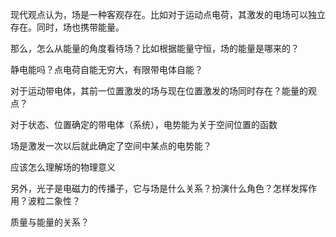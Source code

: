 现代观点认为，场是一种客观存在。比如对于运动点电荷，其激发的电场可以独立存在。同时，场也携带能量。

那么，怎么从能量的角度看待场？比如根据能量守恒，场的能量是哪来的？

静电能吗？点电荷自能无穷大，有限带电体自能？

对于运动带电体，其前一位置激发的场与现在位置激发的场同时存在？能量的观点？

对于状态、位置确定的带电体（系统），电势能为关于空间位置的函数

场是激发一次以后就此确定了空间中某点的电势能？

应该怎么理解场的物理意义

另外，光子是电磁力的传播子，它与场是什么关系？扮演什么角色？怎样发挥作用？波粒二象性？

质量与能量的关系？

